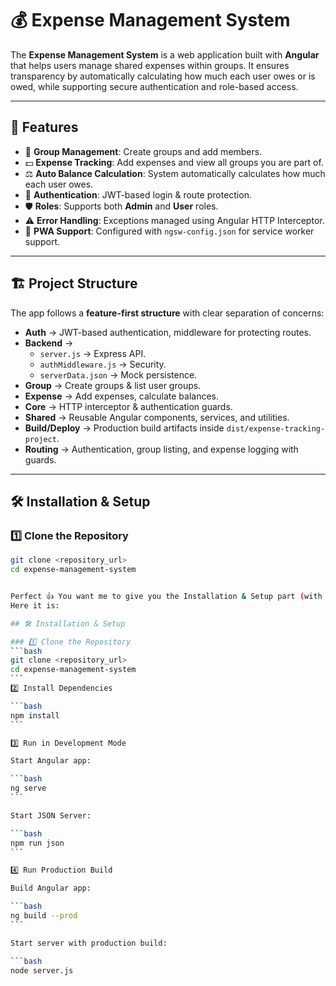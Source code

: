 # 💰 Expense Management System

The **Expense Management System** is a web application built with **Angular** that helps users manage shared expenses within groups. It ensures transparency by automatically calculating how much each user owes or is owed, while supporting secure authentication and role-based access.

---

## 🚀 Features

- 👥 **Group Management**: Create groups and add members.
- 💵 **Expense Tracking**: Add expenses and view all groups you are part of.
- ⚖️ **Auto Balance Calculation**: System automatically calculates how much each user owes.
- 🔐 **Authentication**: JWT-based login & route protection.
- 🛡️ **Roles**: Supports both **Admin** and **User** roles.
- ⚠️ **Error Handling**: Exceptions managed using Angular HTTP Interceptor.
- 📱 **PWA Support**: Configured with `ngsw-config.json` for service worker support.

---

## 🏗️ Project Structure

The app follows a **feature-first structure** with clear separation of concerns:

- **Auth** → JWT-based authentication, middleware for protecting routes.
- **Backend** →
  - `server.js` → Express API.
  - `authMiddleware.js` → Security.
  - `serverData.json` → Mock persistence.
- **Group** → Create groups & list user groups.
- **Expense** → Add expenses, calculate balances.
- **Core** → HTTP interceptor & authentication guards.
- **Shared** → Reusable Angular components, services, and utilities.
- **Build/Deploy** → Production build artifacts inside `dist/expense-tracking-project`.
- **Routing** → Authentication, group listing, and expense logging with guards.

---

## 🛠️ Installation & Setup

### 1️⃣ Clone the Repository

````bash
git clone <repository_url>
cd expense-management-system


Perfect 👍 You want me to give you the Installation & Setup part (with commands) in README.md format inside a code block.
Here it is:

## 🛠️ Installation & Setup

### 1️⃣ Clone the Repository
```bash
git clone <repository_url>
cd expense-management-system
```
2️⃣ Install Dependencies

```bash
npm install
```

3️⃣ Run in Development Mode

Start Angular app:

```bash
ng serve
```

Start JSON Server:

```bash
npm run json
```

4️⃣ Run Production Build

Build Angular app:

```bash
ng build --prod
```

Start server with production build:

```bash
node server.js
````
